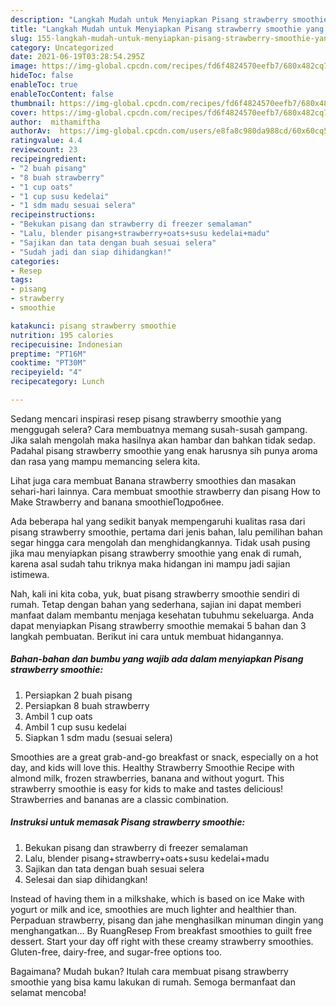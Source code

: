 ```yaml
---
description: "Langkah Mudah untuk Menyiapkan Pisang strawberry smoothie yang Bikin Ngiler"
title: "Langkah Mudah untuk Menyiapkan Pisang strawberry smoothie yang Bikin Ngiler"
slug: 155-langkah-mudah-untuk-menyiapkan-pisang-strawberry-smoothie-yang-bikin-ngiler
category: Uncategorized
date: 2021-06-19T03:28:54.295Z
image: https://img-global.cpcdn.com/recipes/fd6f4824570eefb7/680x482cq70/pisang-strawberry-smoothie-foto-resep-utama.jpg
hideToc: false
enableToc: true
enableTocContent: false
thumbnail: https://img-global.cpcdn.com/recipes/fd6f4824570eefb7/680x482cq70/pisang-strawberry-smoothie-foto-resep-utama.jpg
cover: https://img-global.cpcdn.com/recipes/fd6f4824570eefb7/680x482cq70/pisang-strawberry-smoothie-foto-resep-utama.jpg
author:  mithamiftha
authorAv:  https://img-global.cpcdn.com/users/e8fa8c980da988cd/60x60cq50/avatar.jpg
ratingvalue: 4.4
reviewcount: 23
recipeingredient:
- "2 buah pisang"
- "8 buah strawberry"
- "1 cup oats"
- "1 cup susu kedelai"
- "1 sdm madu sesuai selera"
recipeinstructions:
- "Bekukan pisang dan strawberry di freezer semalaman"
- "Lalu, blender pisang+strawberry+oats+susu kedelai+madu"
- "Sajikan dan tata dengan buah sesuai selera"
- "Sudah jadi dan siap dihidangkan!"
categories:
- Resep
tags:
- pisang
- strawberry
- smoothie

katakunci: pisang strawberry smoothie 
nutrition: 195 calories
recipecuisine: Indonesian
preptime: "PT16M"
cooktime: "PT30M"
recipeyield: "4"
recipecategory: Lunch

---
```



Sedang mencari inspirasi resep pisang strawberry smoothie yang menggugah selera? Cara membuatnya memang susah-susah gampang. Jika salah mengolah maka hasilnya akan hambar dan bahkan tidak sedap. Padahal pisang strawberry smoothie yang enak harusnya sih punya aroma dan rasa yang mampu memancing selera kita.


Lihat juga cara membuat Banana strawberry smoothies dan masakan sehari-hari lainnya. Cara membuat smoothie strawberry dan pisang How to Make Strawberry and banana smoothieПодробнее.

Ada beberapa hal yang sedikit banyak mempengaruhi kualitas rasa dari pisang strawberry smoothie, pertama dari jenis bahan, lalu pemilihan bahan segar hingga cara mengolah dan menghidangkannya. Tidak usah pusing jika mau menyiapkan pisang strawberry smoothie yang enak di rumah, karena asal sudah tahu triknya maka hidangan ini mampu jadi sajian istimewa.


Nah, kali ini kita coba, yuk, buat pisang strawberry smoothie sendiri di rumah. Tetap dengan bahan yang sederhana, sajian ini dapat memberi manfaat dalam membantu menjaga kesehatan tubuhmu sekeluarga. Anda dapat menyiapkan Pisang strawberry smoothie memakai 5 bahan dan 3 langkah pembuatan. Berikut ini cara untuk membuat hidangannya.

<!--inarticleads1-->

##### Bahan-bahan dan bumbu yang wajib ada dalam menyiapkan Pisang strawberry smoothie:

1. Persiapkan 2 buah pisang
1. Persiapkan 8 buah strawberry
1. Ambil 1 cup oats
1. Ambil 1 cup susu kedelai
1. Siapkan 1 sdm madu (sesuai selera)


Smoothies are a great grab-and-go breakfast or snack, especially on a hot day, and kids will love this. Healthy Strawberry Smoothie Recipe with almond milk, frozen strawberries, banana and without yogurt. This strawberry smoothie is easy for kids to make and tastes delicious! Strawberries and bananas are a classic combination. 

<!--inarticleads2-->

##### Instruksi untuk memasak Pisang strawberry smoothie:

1. Bekukan pisang dan strawberry di freezer semalaman
1. Lalu, blender pisang+strawberry+oats+susu kedelai+madu
1. Sajikan dan tata dengan buah sesuai selera
1. Selesai dan siap dihidangkan!

Instead of having them in a milkshake, which is based on ice Make with yogurt or milk and ice, smoothies are much lighter and healthier than. Perpaduan strawberry, pisang dan jahe menghasilkan minuman dingin yang menghangatkan… By RuangResep From breakfast smoothies to guilt free dessert. Start your day off right with these creamy strawberry smoothies. Gluten-free, dairy-free, and sugar-free options too. 

Bagaimana? Mudah bukan? Itulah cara membuat pisang strawberry smoothie yang bisa kamu lakukan di rumah. Semoga bermanfaat dan selamat mencoba!
